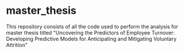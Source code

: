 # master_thesis
This repository consists of all the code used to perform the analysis for master thesis titled "Uncovering the Predictors of Employee Turnover: Developing Predictive Models for Anticipating and Mitigating Voluntary Attrition"
